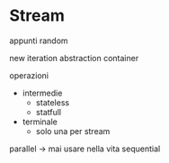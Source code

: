 # Stream
appunti random

new iteration abstraction
    container

operazioni
- intermedie
    - stateless
    - statfull
- terminale
    - solo una per stream

parallel -> mai usare nella vita
sequential
